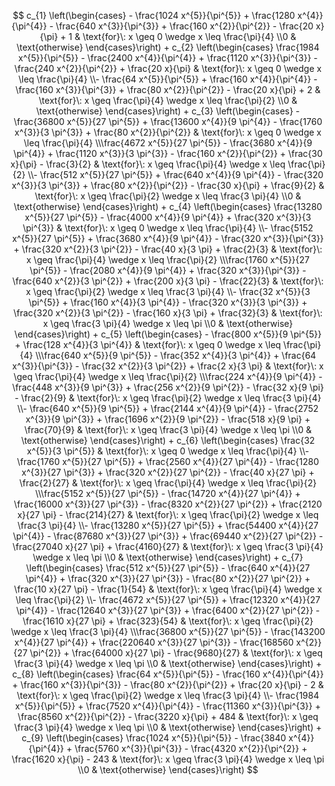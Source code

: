 $$
c_{1} \left(\begin{cases} - \frac{1024 x^{5}}{\pi^{5}} + \frac{1280 x^{4}}{\pi^{4}} - \frac{640 x^{3}}{\pi^{3}} + \frac{160 x^{2}}{\pi^{2}} - \frac{20 x}{\pi} + 1 & \text{for}\: x \geq 0 \wedge x \leq \frac{\pi}{4} \\0 & \text{otherwise} \end{cases}\right) + c_{2} \left(\begin{cases} \frac{1984 x^{5}}{\pi^{5}} - \frac{2400 x^{4}}{\pi^{4}} + \frac{1120 x^{3}}{\pi^{3}} - \frac{240 x^{2}}{\pi^{2}} + \frac{20 x}{\pi} & \text{for}\: x \geq 0 \wedge x \leq \frac{\pi}{4} \\- \frac{64 x^{5}}{\pi^{5}} + \frac{160 x^{4}}{\pi^{4}} - \frac{160 x^{3}}{\pi^{3}} + \frac{80 x^{2}}{\pi^{2}} - \frac{20 x}{\pi} + 2 & \text{for}\: x \geq \frac{\pi}{4} \wedge x \leq \frac{\pi}{2} \\0 & \text{otherwise} \end{cases}\right) + c_{3} \left(\begin{cases} - \frac{36800 x^{5}}{27 \pi^{5}} + \frac{13600 x^{4}}{9 \pi^{4}} - \frac{1760 x^{3}}{3 \pi^{3}} + \frac{80 x^{2}}{\pi^{2}} & \text{for}\: x \geq 0 \wedge x \leq \frac{\pi}{4} \\\frac{4672 x^{5}}{27 \pi^{5}} - \frac{3680 x^{4}}{9 \pi^{4}} + \frac{1120 x^{3}}{3 \pi^{3}} - \frac{160 x^{2}}{\pi^{2}} + \frac{30 x}{\pi} - \frac{3}{2} & \text{for}\: x \geq \frac{\pi}{4} \wedge x \leq \frac{\pi}{2} \\- \frac{512 x^{5}}{27 \pi^{5}} + \frac{640 x^{4}}{9 \pi^{4}} - \frac{320 x^{3}}{3 \pi^{3}} + \frac{80 x^{2}}{\pi^{2}} - \frac{30 x}{\pi} + \frac{9}{2} & \text{for}\: x \geq \frac{\pi}{2} \wedge x \leq \frac{3 \pi}{4} \\0 & \text{otherwise} \end{cases}\right) + c_{4} \left(\begin{cases} \frac{13280 x^{5}}{27 \pi^{5}} - \frac{4000 x^{4}}{9 \pi^{4}} + \frac{320 x^{3}}{3 \pi^{3}} & \text{for}\: x \geq 0 \wedge x \leq \frac{\pi}{4} \\- \frac{5152 x^{5}}{27 \pi^{5}} + \frac{3680 x^{4}}{9 \pi^{4}} - \frac{320 x^{3}}{\pi^{3}} + \frac{320 x^{2}}{3 \pi^{2}} - \frac{40 x}{3 \pi} + \frac{2}{3} & \text{for}\: x \geq \frac{\pi}{4} \wedge x \leq \frac{\pi}{2} \\\frac{1760 x^{5}}{27 \pi^{5}} - \frac{2080 x^{4}}{9 \pi^{4}} + \frac{320 x^{3}}{\pi^{3}} - \frac{640 x^{2}}{3 \pi^{2}} + \frac{200 x}{3 \pi} - \frac{22}{3} & \text{for}\: x \geq \frac{\pi}{2} \wedge x \leq \frac{3 \pi}{4} \\- \frac{32 x^{5}}{3 \pi^{5}} + \frac{160 x^{4}}{3 \pi^{4}} - \frac{320 x^{3}}{3 \pi^{3}} + \frac{320 x^{2}}{3 \pi^{2}} - \frac{160 x}{3 \pi} + \frac{32}{3} & \text{for}\: x \geq \frac{3 \pi}{4} \wedge x \leq \pi \\0 & \text{otherwise} \end{cases}\right) + c_{5} \left(\begin{cases} - \frac{800 x^{5}}{9 \pi^{5}} + \frac{128 x^{4}}{3 \pi^{4}} & \text{for}\: x \geq 0 \wedge x \leq \frac{\pi}{4} \\\frac{640 x^{5}}{9 \pi^{5}} - \frac{352 x^{4}}{3 \pi^{4}} + \frac{64 x^{3}}{\pi^{3}} - \frac{32 x^{2}}{3 \pi^{2}} + \frac{2 x}{3 \pi} & \text{for}\: x \geq \frac{\pi}{4} \wedge x \leq \frac{\pi}{2} \\\frac{224 x^{4}}{9 \pi^{4}} - \frac{448 x^{3}}{9 \pi^{3}} + \frac{256 x^{2}}{9 \pi^{2}} - \frac{32 x}{9 \pi} - \frac{2}{9} & \text{for}\: x \geq \frac{\pi}{2} \wedge x \leq \frac{3 \pi}{4} \\- \frac{640 x^{5}}{9 \pi^{5}} + \frac{2144 x^{4}}{9 \pi^{4}} - \frac{2752 x^{3}}{9 \pi^{3}} + \frac{1696 x^{2}}{9 \pi^{2}} - \frac{518 x}{9 \pi} + \frac{70}{9} & \text{for}\: x \geq \frac{3 \pi}{4} \wedge x \leq \pi \\0 & \text{otherwise} \end{cases}\right) + c_{6} \left(\begin{cases} \frac{32 x^{5}}{3 \pi^{5}} & \text{for}\: x \geq 0 \wedge x \leq \frac{\pi}{4} \\- \frac{1760 x^{5}}{27 \pi^{5}} + \frac{2560 x^{4}}{27 \pi^{4}} - \frac{1280 x^{3}}{27 \pi^{3}} + \frac{320 x^{2}}{27 \pi^{2}} - \frac{40 x}{27 \pi} + \frac{2}{27} & \text{for}\: x \geq \frac{\pi}{4} \wedge x \leq \frac{\pi}{2} \\\frac{5152 x^{5}}{27 \pi^{5}} - \frac{14720 x^{4}}{27 \pi^{4}} + \frac{16000 x^{3}}{27 \pi^{3}} - \frac{8320 x^{2}}{27 \pi^{2}} + \frac{2120 x}{27 \pi} - \frac{214}{27} & \text{for}\: x \geq \frac{\pi}{2} \wedge x \leq \frac{3 \pi}{4} \\- \frac{13280 x^{5}}{27 \pi^{5}} + \frac{54400 x^{4}}{27 \pi^{4}} - \frac{87680 x^{3}}{27 \pi^{3}} + \frac{69440 x^{2}}{27 \pi^{2}} - \frac{27040 x}{27 \pi} + \frac{4160}{27} & \text{for}\: x \geq \frac{3 \pi}{4} \wedge x \leq \pi \\0 & \text{otherwise} \end{cases}\right) + c_{7} \left(\begin{cases} \frac{512 x^{5}}{27 \pi^{5}} - \frac{640 x^{4}}{27 \pi^{4}} + \frac{320 x^{3}}{27 \pi^{3}} - \frac{80 x^{2}}{27 \pi^{2}} + \frac{10 x}{27 \pi} - \frac{1}{54} & \text{for}\: x \geq \frac{\pi}{4} \wedge x \leq \frac{\pi}{2} \\- \frac{4672 x^{5}}{27 \pi^{5}} + \frac{12320 x^{4}}{27 \pi^{4}} - \frac{12640 x^{3}}{27 \pi^{3}} + \frac{6400 x^{2}}{27 \pi^{2}} - \frac{1610 x}{27 \pi} + \frac{323}{54} & \text{for}\: x \geq \frac{\pi}{2} \wedge x \leq \frac{3 \pi}{4} \\\frac{36800 x^{5}}{27 \pi^{5}} - \frac{143200 x^{4}}{27 \pi^{4}} + \frac{220640 x^{3}}{27 \pi^{3}} - \frac{168560 x^{2}}{27 \pi^{2}} + \frac{64000 x}{27 \pi} - \frac{9680}{27} & \text{for}\: x \geq \frac{3 \pi}{4} \wedge x \leq \pi \\0 & \text{otherwise} \end{cases}\right) + c_{8} \left(\begin{cases} \frac{64 x^{5}}{\pi^{5}} - \frac{160 x^{4}}{\pi^{4}} + \frac{160 x^{3}}{\pi^{3}} - \frac{80 x^{2}}{\pi^{2}} + \frac{20 x}{\pi} - 2 & \text{for}\: x \geq \frac{\pi}{2} \wedge x \leq \frac{3 \pi}{4} \\- \frac{1984 x^{5}}{\pi^{5}} + \frac{7520 x^{4}}{\pi^{4}} - \frac{11360 x^{3}}{\pi^{3}} + \frac{8560 x^{2}}{\pi^{2}} - \frac{3220 x}{\pi} + 484 & \text{for}\: x \geq \frac{3 \pi}{4} \wedge x \leq \pi \\0 & \text{otherwise} \end{cases}\right) + c_{9} \left(\begin{cases} \frac{1024 x^{5}}{\pi^{5}} - \frac{3840 x^{4}}{\pi^{4}} + \frac{5760 x^{3}}{\pi^{3}} - \frac{4320 x^{2}}{\pi^{2}} + \frac{1620 x}{\pi} - 243 & \text{for}\: x \geq \frac{3 \pi}{4} \wedge x \leq \pi \\0 & \text{otherwise} \end{cases}\right)
$$

